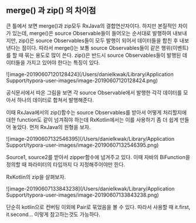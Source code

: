 ## merge() 과 zip() 의 차이점

큰 틀에서 보면 merge()과 zip모두 RxJava의 결합연산자이다. 하지만 본질적인 차이가 있는데, merge()은 source Observable들이 들어오는 순서대로 발행하여 내보내지만, zip()은 source Observables들이 모두 발행이 되어서 데이터들을 합친 후 내보낸다는 점이다. 따라서 merge()는 보통 source Observables들이 같은 행위(이벤트)를 할 때 묶는 용도로 많이 쓴다. zip()은 반드시 source Observables들이 발행된 데이터들을 가지고 있어야 한다는 특징이 있다.

![image-20190607120128424](/Users/danielkwak/Library/Application Support/typora-user-images/image-20190607120128424.png)

공식문서에서 따온 그림을 보면 각 source Observable에서 발행한 각각 데이터를 모아서 하나의 데이터로 합쳐서 발행해준다.

이때 RxJava에서의 zip()함수는 source Observables를 받아서 어떻게 처리할지에 대한 function도 같이 넘겨줘야 하는데 RxKotlin에서는 이를 사용하기 좀 더 쉽게 만들어 놓았다. 먼저 RxJava의 원형을 보자.

![image-20190607132546395](/Users/danielkwak/Library/Application Support/typora-user-images/image-20190607132546395.png)

Source1, source2를 받아서 zipper함수에 넘겨주고 있다. 이때 자바의 BiFunction을 정의할 때 파라미터의 타입까지 다 지정해주어야만 한다. 

 RxKotlin의 zip을 살펴보자.

![image-20190607133843238](/Users/danielkwak/Library/Application Support/typora-user-images/image-20190607133843238.png)

단순히 kotlin으로 컨버팅 이외에 Pair로 묶었음을 볼 수 있다. 따라서 사용할 때 it.first, it.second… 이렇게 참고하는것도 가능하다.

